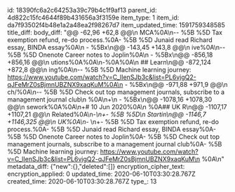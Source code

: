 id: 18390fc6a2c64253a39c79b4c1f9af13
parent_id: 4d822c15fc4644f89b431656a3f3159e
item_type: 1
item_id: da7f93502f4b48e1a2a48ea2f98267d7
item_updated_time: 1591759348585
title_diff: 
body_diff: "@@ -62,96 +62,8 @@\n MCA%0A\n-- %5B %5D Tax exemption refund, re-do process.%0A- %5B %5D Junaid read Richard essay, BINDA essay%0A\n - %5Bx\n@@ -143,45 +143,8 @@\n ive%0A\n-- %5B %5D Onenote Career notes to Joplin%0A\n - %5Bx\n@@ -856,18 +856,16 @@\n utions%0A%0A\n-%0A%0A\n ## Learn\n@@ -872,124 +872,8 @@\n ing%0A\n-- %5B %5D Machine learning journey: https://www.youtube.com/watch?v=C_lIenSJb3c&list=PL6vjgQ2-qJFeMrZ0sBjmnUBZNX9xaqKuM%0A\n - %5Bx\n@@ -971,88 +971,9 @@\n ch/%0A\n-- %5B %5D Check out top management journals, subscribe to a management journal club\n %0A\n+\n - %5Bx\n@@ -1078,16 +1078,30 @@\n sework%0A%0A\n+# 10 Jun 2020%0A\n %0A## UK R\n@@ -1107,17 +1107,21 @@\n Related%0A\n-*\n+- %5B %5D\n  Startin\n@@ -1146,7 +1146,325 @@\n  UK%0A\n-* \n+- %5B %5D Tax exemption refund, re-do process.%0A- %5B %5D Junaid read Richard essay, BINDA essay%0A- %5B %5D Onenote Career notes to Joplin%0A- %5B %5D Check out top management journals, subscribe to a management journal club%0A- %5B %5D Machine learning journey: https://www.youtube.com/watch?v=C_lIenSJb3c&list=PL6vjgQ2-qJFeMrZ0sBjmnUBZNX9xaqKuM\n %0A\n"
metadata_diff: {"new":{},"deleted":[]}
encryption_cipher_text: 
encryption_applied: 0
updated_time: 2020-06-10T03:30:28.767Z
created_time: 2020-06-10T03:30:28.767Z
type_: 13